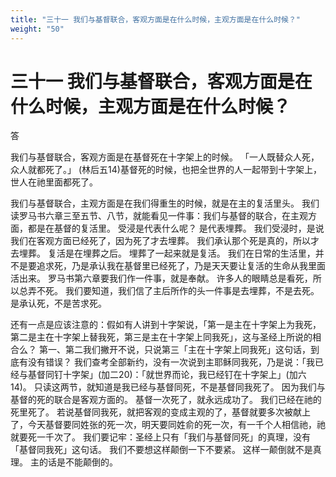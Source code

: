 ```yaml
---
title: "三十一 我们与基督联合，客观方面是在什么时候，主观方面是在什么时候？"
weight: "50"
---
```


# 三十一 我们与基督联合，客观方面是在什么时候，主观方面是在什么时候？


答

我们与基督联合，客观方面是在基督死在十字架上的时候。
「一人既替众人死，众人就都死了。」
(林后五14)基督死的时候，也把全世界的人一起带到十字架上，世人在祂里面都死了。

我们与基督联合，主观方面是在我们得重生的时候，就是在主的复活里头。
我们读罗马书六章三至五节、八节，就能看见一件事：我们与基督的联合，在主观方面，都是在基督的复活里。
受浸是代表什么呢？
是代表埋葬。
我们受浸时，是说我们在客观方面已经死了，因为死了才去埋葬。
我们承认那个死是真的，所以才去埋葬。
复活是在埋葬之后。
埋葬了一起来就是复活。
我们在日常的生活里，并不是要追求死，乃是承认我在基督里已经死了，乃是天天要让复活的生命从我里面活出来。
罗马书第六章要我们作一件事，就是奉献。
许多人的眼睛总是看死，所以总弄不死。
我们要知道，我们信了主后所作的头一件事是去埋葬，不是去死。
是承认死，不是苦求死。

还有一点是应该注意的：假如有人讲到十字架说，「第一是主在十字架上为我死，第二是主在十字架上替我死，第三是主在十字架上同我死」，这与圣经上所说的相合么？
第一、第二我们撇开不说，只说第三「主在十字架上同我死」这句话，到底有没有错误？
我们查考全部新约，没有一次说到主耶稣同我死，乃是说：「我已经与基督同钉十字架」(加二20)：「就世界而论，我已经钉在十字架上」(加六14)。
只读这两节，就知道是我已经与基督同死，不是基督同我死了。
因为我们与基督的死的联合是客观方面的。
基督一次死了，就永远成功了。
我们已经在祂的死里死了。
若说基督同我死，就把客观的变成主观的了，基督就要多次被献上了，今天基督要同姓张的死一次，明天要同姓俞的死一次，有一千个人相信祂，祂就要死一千次了。
我们要记牢：圣经上只有「我们与基督同死」的真理，没有「基督同我死」这句话。
我们不要想这样颠倒一下不要紧。
这样一颠倒就不是真理。
主的话是不能颠倒的。
